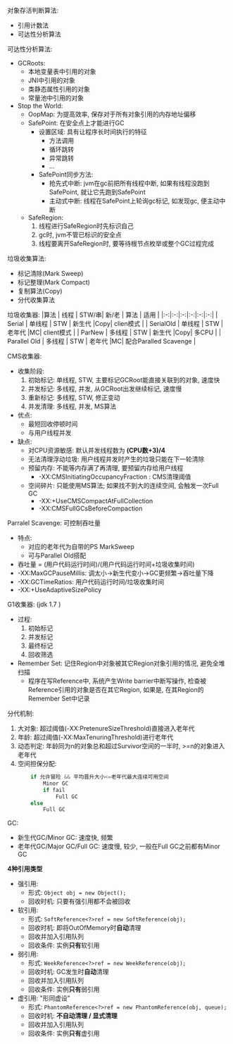 

对象存活判断算法:
* 引用计数法
* 可达性分析算法

可达性分析算法:
* GCRoots:
    * 本地变量表中引用的对象
    * JNI中引用的对象
    * 类静态属性引用的对象
    * 常量池中引用的对象
* Stop the World:
    * OopMap: 为提高效率, 保存对于所有对象引用的内存地址偏移
    * SafePoint: 在安全点上才能进行GC
        * 设置区域: 具有让程序长时间执行的特征
            * 方法调用
            * 循环跳转
            * 异常跳转
            * ...
        * SafePoint同步方法:
            * 抢先式中断: jvm在gc前把所有线程中断, 如果有线程没跑到SafePoint, 就让它先跑到SafePoint
            * 主动式中断: 线程在SafePoint上轮询gc标记, 如发现gc, 便主动中断
    * SafeRegion: 
        1. 线程进行SafeRegion时先标识自己
        2. gc时, jvm不管已标识的安全点
        3. 线程要离开SafeRegion时, 要等待根节点枚举或整个GC过程完成

垃圾收集算法:
* 标记清除(Mark Sweep)
* 标记整理(Mark Compact)
* 复制算法(Copy)
* 分代收集算法

垃圾收集器:
|算法    |  线程  | STW/串| 新/老  | 算法 | 适用      |
|:-:|:-:|:-:|:-:|:-:|:-:|
| Serial | 单线程 | STW | 新生代 |Copy| clien模式 |
| SerialOld | 单线程 | STW | 老年代 |MC| client模式 |
| ParNew | 多线程 | STW | 新生代 |Copy| 多CPU     |
| Parallel Old | 多线程 | STW | 老年代 |MC| 配合Paralled Scavenge |

CMS收集器:
* 收集阶段:
    1. 初始标记: 单线程, STW, 主要标记GCRoot能直接关联到的对象, 速度快
    2. 并发标记: 多线程, 并发, 从GCRoot出发继续标记, 速度慢
    3. 重新标记: 多线程, STW, 修正变动
    4. 并发清理: 多线程, 并发, MS算法
* 优点:
    * 最短回收停顿时间
    * 与用户线程并发
* 缺点:
    * 对CPU资源敏感: 默认并发线程数为 **(CPU数+3)/4**
    * 无法清理浮动垃圾: 用户线程并发时产生的垃圾只能在下一轮清除
    * 预留内存: 不能等内存满了再清理, 要预留内存给用户线程
        * -XX:CMSInitiatingOccupancyFraction : CMS清理阈值
    * 空间碎片: 只能使用MS算法; 如果找不到大的连续空间, 会触发一次Full GC
        * -XX:+UseCMSCompactAtFullCollection
        * -XX:CMSFullGCsBeforeCompaction

Parralel Scavenge: 可控制吞吐量
* 特点: 
    * 对应的老年代为自带的PS MarkSweep
    * 可与Parallel Old搭配
* 吞吐量 = (用户代码运行时间)/(用户代码运行时间+垃圾收集时间)
* -XX:MaxGCPauseMillis: 调太小->新生代变小->GC更频繁->吞吐量下降
* -XX:GCTimeRatios: 用户代码运行时间/垃圾收集时间
* -XX:+UseAdaptiveSizePolicy

G1收集器: (jdk 1.7 )
* 过程:
    1. 初始标记
    2. 并发标记
    3. 最终标记
    4. 回收筛选
* Remember Set: 记住Region中对象被其它Region对象引用的情况, 避免全堆扫描
    * 程序在写Reference中, 系统产生Write barrier中断写操作, 检查被Reference引用的对象是否在其它Region, 如果是, 在其Region的Remember Set中记录


分代机制:
1. 大对象: 超过阈值(-XX:PretenureSizeThreshold)直接进入老年代
2. 年龄: 超过阈值(-XX:MaxTenuringThreshold)进行老年代
3. 动态判定: 年龄同为n的对象总和超过Survivor空间的一半时, >=n的对象进入老年代
4. 空间担保分配:
    ```python
        if 允许冒险 && 平均晋升大小<=老年代最大连续可用空间
            Minor GC
            if fail
                Full GC
        else
            Full GC
    ```

GC:
* 新生代GC/Minor GC: 速度快, 频繁
* 老年代GC/Major GC/Full GC: 速度慢, 较少, 一般在Full GC之前都有Minor GC

**4种引用类型**
* 强引用:
    * 形式: ```Object obj = new Object();```
    * 回收时机: 只要有强引用都不会被回收
* 软引用:
    * 形式: ```SoftReference<?>ref = new SoftReference(obj);```
    * 回收时机: 即将OutOfMemory时**自动**清理
    * 回收并加入引用队列
    * 回收条件: 实例**只有**软引用
* 弱引用:
    * 形式: ```WeekReference<?>ref = new WeekReference(obj);```
    * 回收时机: GC发生时**自动**清理
    * 回收并加入引用队列
    * 回收条件: 实例**只有**弱引用
* 虚引用: "形同虚设"
    * 形式: ```PhantomReference<?>ref = new PhantomReference(obj, queue);```
    * 回收时机: **不自动清理 / 显式清理**
    * 回收并加入引用队列
    * 回收条件: 实例**只有**虚引用